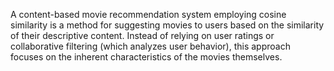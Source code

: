 A content-based movie recommendation system employing cosine similarity is a method for suggesting movies to users based on the similarity of their descriptive content. Instead of relying on user ratings or collaborative filtering (which analyzes user behavior), this approach focuses on the inherent characteristics of the movies themselves.
